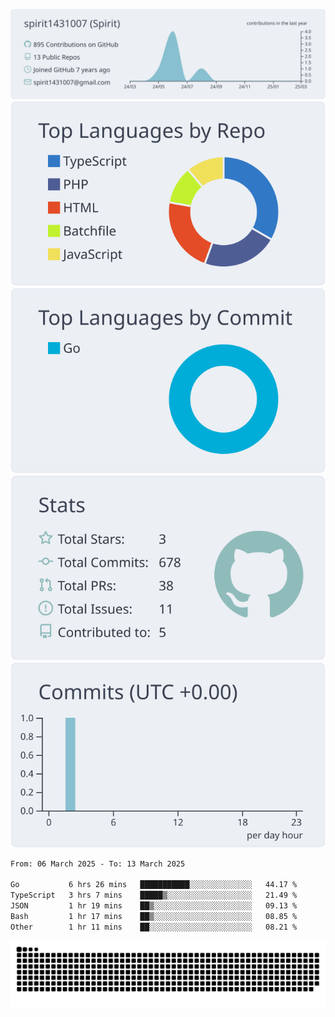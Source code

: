 [![](https://raw.githubusercontent.com/spirit1431007/spirit1431007/master/profile-summary-card-output/nord_bright/0-profile-details.svg)](https://git.io/spiritx)
[![](https://raw.githubusercontent.com/spirit1431007/spirit1431007/master/profile-summary-card-output/nord_bright/1-repos-per-language.svg)](https://git.io/spiritx) [![](https://raw.githubusercontent.com/spirit1431007/spirit1431007/master/profile-summary-card-output/nord_bright/2-most-commit-language.svg)](https://git.io/spiritx)
[![](https://raw.githubusercontent.com/spirit1431007/spirit1431007/master/profile-summary-card-output/nord_bright/3-stats.svg)](https://git.io/spiritx) [![](https://raw.githubusercontent.com/spirit1431007/spirit1431007/master/profile-summary-card-output/nord_bright/4-productive-time.svg)](https://git.io/spiritx)

<!--START_SECTION:waka-->

```txt
From: 06 March 2025 - To: 13 March 2025

Go           6 hrs 26 mins   ███████████░░░░░░░░░░░░░░   44.17 %
TypeScript   3 hrs 7 mins    █████▒░░░░░░░░░░░░░░░░░░░   21.49 %
JSON         1 hr 19 mins    ██▒░░░░░░░░░░░░░░░░░░░░░░   09.13 %
Bash         1 hr 17 mins    ██▒░░░░░░░░░░░░░░░░░░░░░░   08.85 %
Other        1 hr 11 mins    ██░░░░░░░░░░░░░░░░░░░░░░░   08.21 %
```

<!--END_SECTION:waka-->

![contribution](https://github.com/spirit1431007/spirit1431007/blob/output/github-contribution-grid-snake.svg)
